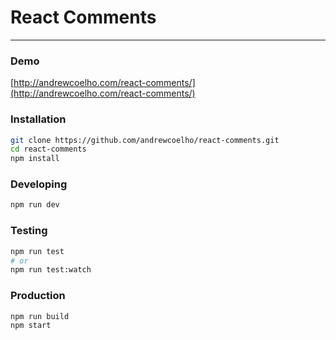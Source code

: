 # React Comments
---

### Demo
[http://andrewcoelho.com/react-comments/](http://andrewcoelho.com/react-comments/)

### Installation
```bash
git clone https://github.com/andrewcoelho/react-comments.git
cd react-comments
npm install
```
### Developing
```bash
npm run dev
```

### Testing
```bash
npm run test
# or
npm run test:watch
```

### Production
```bash
npm run build
npm start
```
